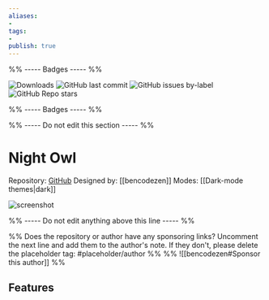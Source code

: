 ```yaml
---
aliases:
- 
tags: 
- 
publish: true
---
```


%% ----- Badges ----- %%

![Downloads](https://img.shields.io/badge/downloads-3408-573E7A?style=for-the-badge&logo=)
![GitHub last commit](https://img.shields.io/github/last-commit/bencodezen/obsidian-night-owl-theme?color=573E7A&label=last%20update&logo=github&style=for-the-badge)
![GitHub issues by-label](https://img.shields.io/github/issues/bencodezen/obsidian-night-owl-theme/help%20wanted?color=573E7A&logo=github&style=for-the-badge) 
![GitHub Repo stars](https://img.shields.io/github/stars/bencodezen/obsidian-night-owl-theme?color=573E7A&logo=github&style=for-the-badge)

%% ----- Badges ----- %%

%% ----- Do not edit this section ----- %%

# Night Owl

Repository: [GitHub](https://github.com/bencodezen/obsidian-night-owl-theme)
Designed by: [[bencodezen]]
Modes: [[Dark-mode themes|dark]]



![screenshot](https://github.com/bencodezen/obsidian-night-owl-theme/raw/main/obsidian-night-owl-theme.png)

%% ----- Do not edit anything above this line ----- %% 

%% Does the repository or author have any sponsoring links? Uncomment the next line and add them to the author's note. If they don't, please delete the placeholder tag: #placeholder/author %%
%% ![[bencodezen#Sponsor this author]] %%


## Features


